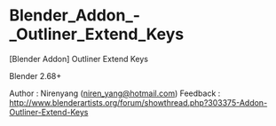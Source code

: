 Blender_Addon_-_Outliner_Extend_Keys
====================================

[Blender Addon] Outliner Extend Keys

Blender 2.68+

Author : Nirenyang (niren_yang@hotmail.com)
Feedback : http://www.blenderartists.org/forum/showthread.php?303375-Addon-Outliner-Extend-Keys
